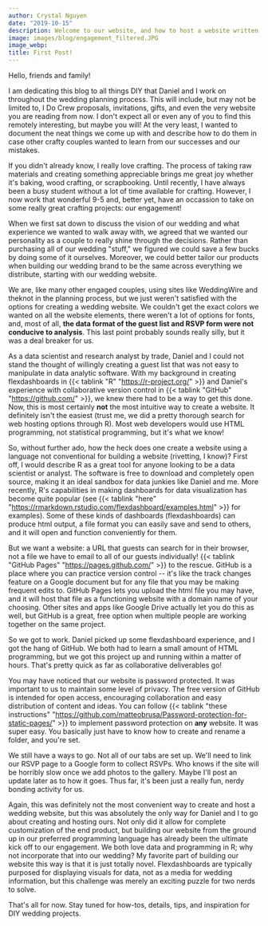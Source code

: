 ```yaml
---
author: Crystal Nguyen
date: "2019-10-15"
description: Welcome to our website, and how to host a website written in RMarkdown through GitHub Pages
image: images/blog/engagement_filtered.JPG
image_webp: 
title: First Post!
---
```


Hello, friends and family! 
  
  I am dedicating this blog to all things DIY that Daniel and I work on throughout the wedding planning process. This will include, but may not be limited to, I Do Crew proposals, invitations, gifts, and even the very website you are reading from now. I don't expect all or even any of you to find this remotely interesting, but maybe you will! At the very least, I wanted to document the neat things we come up with and describe how to do them in case other crafty couples wanted to learn from our successes and our mistakes.

  If you didn't already know, I really love crafting. The process of taking raw materials and creating something appreciable brings me great joy whether it's baking, wood crafting, or scrapbooking. Until recently, I have always been a busy student without a lot of time available for crafting. However, I now work that wonderful 9-5 and, better yet, have an occassion to take on some really great crafting projects: our engagement! 

  When we first sat down to discuss the vision of our wedding and what experience we wanted to walk away with, we agreed that we wanted our personality as a couple to really shine through the decisions. Rather than purchasing all of our wedding "stuff," we figured we could save a few bucks by doing some of it ourselves. Moreover, we could better tailor our products when building our wedding brand to be the same across everything we distribute, starting with our wedding website.

  We are, like many other engaged couples, using sites like WeddingWire and theknot in the planning process, but we just weren't satisfied with the options for creating a wedding website. We couldn't get the exact colors we wanted on all the website elements, there weren't a lot of options for fonts, and, most of all, <b>the data format of the guest list and RSVP form were not conducive to analysis</b>. This last point probably sounds really silly, but it was a deal breaker for us. 

  As a data scientist and research analyst by trade, Daniel and I could not stand the thought of willingly creating a guest list that was not easy to manipulate in data analytic software. With my background in creating flexdashboards in {{< tablink "R" "https://r-project.org/" >}} and Daniel's experience with collaborative version control in {{< tablink "GitHub" "https://github.com/" >}}, we knew there had to be a way to get this done. Now, this is most certainly <strong>not</strong> the most intuitive way to create a website. It definitely isn't the easiest (trust me, we did a pretty thorough search for web hosting options through R). Most web developers would use HTML programming, not statistical programming, but it's what we know! 

  So, without further ado, how the heck does one create a website using a language not conventional for building a website (rivetting, I know)? First off, I would describe R as a great tool for anyone looking to be a data scientist or analyst. The software is free to download and completely open source, making it an ideal sandbox for data junkies like Daniel and me. More recently, R's capabilities in making dashboards for data visualization has become quite popular (see {{< tablink "here" "https://rmarkdown.rstudio.com/flexdashboard/examples.html" >}} for examples). Some of these kinds of dashboards (flexdashboards) can produce html output, a file format you can easily save and send to others, and it will open and function conveniently for them.

  But we want a website: a URL that guests can search for in their browser, not a file we have to email to all of our guests individually! {{< tablink "GitHub Pages" "https://pages.github.com/" >}} to the rescue. GitHub is a place where you can practice version control -- it's like the track changes feature on a Google document but for any file that you may be making frequent edits to. GitHub Pages lets you upload the html file you may have, and it will host that file as a functioning website with a domain name of your choosing. Other sites and apps like Google Drive actually let you do this as well, but GitHub is a great, free option when multiple people are working together on the same project.

  So we got to work. Daniel picked up some flexdashboard experience, and I got the hang of GitHub. We both had to learn a small amount of HTML programming, but we got this project up and running within a matter of hours. That's pretty quick as far as collaborative deliverables go! 
  
  You may have noticed that our website is password protected. It was important to us to maintain some level of privacy. The free version of GitHub is intended for open access, encouraging collaboration and easy distribution of content and ideas. You can follow {{< tablink "these instructions" "https://github.com/matteobrusa/Password-protection-for-static-pages/" >}} to implement password protection on <strong>any</strong> website. It was super easy. You basically just have to know how to create and rename a folder, and you're set.

  We still have a ways to go. Not all of our tabs are set up. We'll need to link our RSVP page to a Google form to collect RSVPs. Who knows if the site will be horribly slow once we add photos to the gallery. Maybe I'll post an update later as to how it goes. Thus far, it's been just a really fun, nerdy bonding activity for us.

  Again, this was definitely not the most convenient way to create and host a wedding website, but this was absolutely the only way for Daniel and I to go about creating and hosting ours. Not only did it allow for complete customization of the end product, but building our website from the ground up in our preferred programming language has already been the ultimate kick off to our engagement. We both love data and programming in R; why not incorporate that into our wedding? My favorite part of building our website this way is that it is just totally novel. Flexdashboards are typically purposed for displaying visuals for data, not as a media for wedding information, but this challenge was merely an exciting puzzle for two nerds to solve. 

That's all for now. Stay tuned for how-tos, details, tips, and inspiration for DIY wedding projects.

<br>
<br>
<br>
<br>
